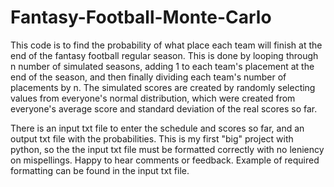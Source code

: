 # Fantasy-Football-Monte-Carlo

This code is to find the probability of what place each team will finish at the end of the fantasy football regular season. This is done by looping through n number of simulated seasons, adding 1 to each team's placement at the end of the season, and then finally dividing each team's number of placements by n. The simulated scores are created by randomly selecting values from everyone's normal distribution, which were created from everyone's average score and standard deviation of the real scores so far. 

There is an input txt file to enter the schedule and scores so far, and an output txt file with the probabilities. 
This is my first "big" project with python, so the the input txt file must be formatted correctly with no leniency on mispellings. 
Happy to hear comments or feedback. Example of required formatting can be found in the input txt file.
